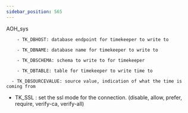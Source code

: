```yaml
---
sidebar_position: 565
---
```


AOH_sys 

        - TK_DBHOST: database endpoint for timekeeper to write to 

        - TK_DBNAME: database name for timekeeper to write to 

        - TK_DBSCHEMA: schema to write to for timekeeper

        - TK_DBTABLE: table for timekeeper to write time to 

      - TK_DBSOURCEVALUE: source value, indication of what the time is coming from

- TK_SSL : set the ssl mode for the connection.  (disable, allow, prefer, require, verify-ca, verify-all)

